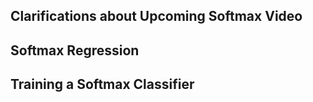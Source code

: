 ## Clarifications about Upcoming Softmax Video

## Softmax Regression

## Training a Softmax Classifier